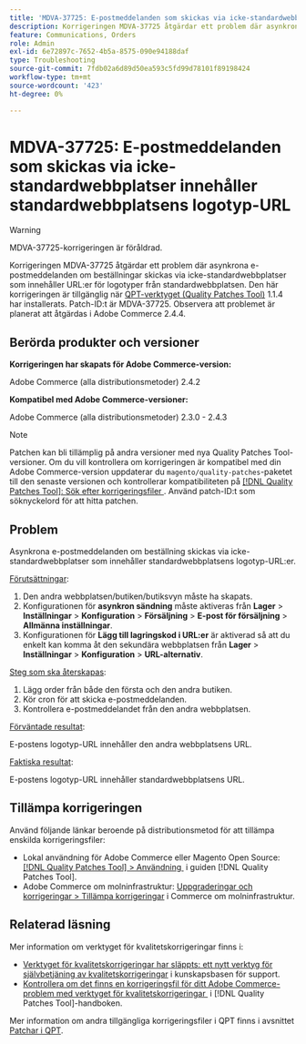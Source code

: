 ```yaml
---
title: 'MDVA-37725: E-postmeddelanden som skickas via icke-standardwebbplatser innehåller standardwebbplatsens logotyp-URL'
description: Korrigeringen MDVA-37725 åtgärdar ett problem där asynkrona e-postmeddelanden om beställningar skickas via icke-standardwebbplatser som innehåller URL:er för logotyper från standardwebbplatsen.
feature: Communications, Orders
role: Admin
exl-id: 6e72897c-7652-4b5a-8575-090e94188daf
type: Troubleshooting
source-git-commit: 7fdb02a6d89d50ea593c5fd99d78101f89198424
workflow-type: tm+mt
source-wordcount: '423'
ht-degree: 0%

---
```


# MDVA-37725: E-postmeddelanden som skickas via icke-standardwebbplatser innehåller standardwebbplatsens logotyp-URL

>[!WARNING]
>
> MDVA-37725-korrigeringen är föråldrad.

Korrigeringen MDVA-37725 åtgärdar ett problem där asynkrona e-postmeddelanden om beställningar skickas via icke-standardwebbplatser som innehåller URL:er för logotyper från standardwebbplatsen. Den här korrigeringen är tillgänglig när [QPT-verktyget (Quality Patches Tool)](https://experienceleague.adobe.com/sv/docs/commerce-operations/tools/quality-patches-tool/quality-patches-tool-to-self-serve-quality-patches) 1.1.4 har installerats. Patch-ID:t är MDVA-37725. Observera att problemet är planerat att åtgärdas i Adobe Commerce 2.4.4.

## Berörda produkter och versioner

**Korrigeringen har skapats för Adobe Commerce-version:**

Adobe Commerce (alla distributionsmetoder) 2.4.2

**Kompatibel med Adobe Commerce-versioner:**

Adobe Commerce (alla distributionsmetoder) 2.3.0 - 2.4.3

>[!NOTE]
>
>Patchen kan bli tillämplig på andra versioner med nya Quality Patches Tool-versioner. Om du vill kontrollera om korrigeringen är kompatibel med din Adobe Commerce-version uppdaterar du `magento/quality-patches`-paketet till den senaste versionen och kontrollerar kompatibiliteten på [[!DNL Quality Patches Tool]: Sök efter korrigeringsfiler &#x200B;](https://experienceleague.adobe.com/sv/docs/commerce-operations/tools/quality-patches-tool/quality-patches-tool-to-self-serve-quality-patches). Använd patch-ID:t som söknyckelord för att hitta patchen.

## Problem

Asynkrona e-postmeddelanden om beställning skickas via icke-standardwebbplatser som innehåller standardwebbplatsens logotyp-URL:er.

<u>Förutsättningar</u>:

1. Den andra webbplatsen/butiken/butiksvyn måste ha skapats.
1. Konfigurationen för **asynkron sändning** måste aktiveras från **Lager** > **Inställningar** > **Konfiguration** > **Försäljning** > **E-post för försäljning** > **Allmänna inställningar**.
1. Konfigurationen för **Lägg till lagringskod i URL:er** är aktiverad så att du enkelt kan komma åt den sekundära webbplatsen från **Lager** > **Inställningar** > **Konfiguration** > **URL-alternativ**.

<u>Steg som ska återskapas</u>:

1. Lägg order från både den första och den andra butiken.
1. Kör cron för att skicka e-postmeddelanden.
1. Kontrollera e-postmeddelandet från den andra webbplatsen.

<u>Förväntade resultat</u>:

E-postens logotyp-URL innehåller den andra webbplatsens URL.

<u>Faktiska resultat</u>:

E-postens logotyp-URL innehåller standardwebbplatsens URL.

## Tillämpa korrigeringen

Använd följande länkar beroende på distributionsmetod för att tillämpa enskilda korrigeringsfiler:

* Lokal användning för Adobe Commerce eller Magento Open Source: [[!DNL Quality Patches Tool] > Användning &#x200B;](/help/tools/quality-patches-tool/usage.md) i guiden [!DNL Quality Patches Tool].
* Adobe Commerce om molninfrastruktur: [Uppgraderingar och korrigeringar > Tillämpa korrigeringar](https://experienceleague.adobe.com/docs/commerce-cloud-service/user-guide/develop/upgrade/apply-patches.html?lang=sv-SE) i Commerce om molninfrastruktur.

## Relaterad läsning

Mer information om verktyget för kvalitetskorrigeringar finns i:

* [Verktyget för kvalitetskorrigeringar har släppts: ett nytt verktyg för självbetjäning av kvalitetskorrigeringar](https://experienceleague.adobe.com/sv/docs/commerce-operations/tools/quality-patches-tool/quality-patches-tool-to-self-serve-quality-patches) i kunskapsbasen för support.
* [Kontrollera om det finns en korrigeringsfil för ditt Adobe Commerce-problem med verktyget för kvalitetskorrigeringar &#x200B;](/help/tools/quality-patches-tool/patches-available-in-qpt/check-patch-for-magento-issue-with-magento-quality-patches.md) i [!DNL Quality Patches Tool]-handboken.

Mer information om andra tillgängliga korrigeringsfiler i QPT finns i avsnittet [Patchar i QPT](https://experienceleague.adobe.com/tools/commerce-quality-patches/index.html?lang=sv-SE).
